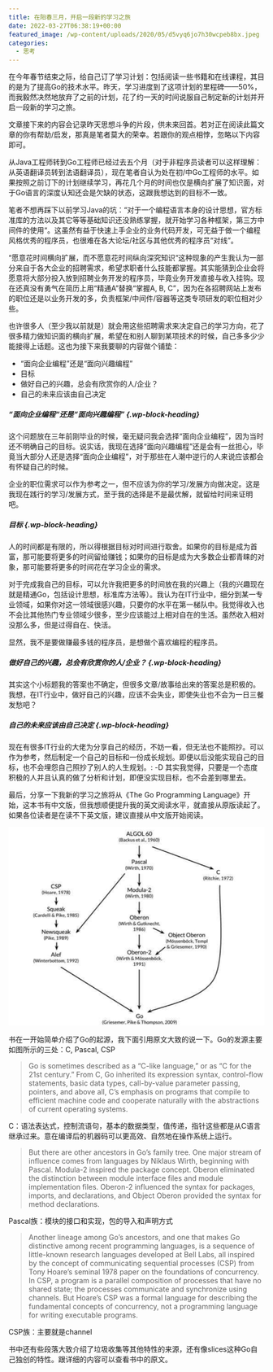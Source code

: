 ```yaml
---
title: 在阳春三月，开启一段新的学习之旅
date: 2022-03-27T06:38:19+00:00
featured_image: /wp-content/uploads/2020/05/d5vyq6jo7h30wcpeb8bx.jpeg
categories:
  - 思考
---
```

在今年春节结束之际，给自己订了学习计划：包括阅读一些书籍和在线课程，其目的是为了提高Go的技术水平。昨天，学习进度到了这项计划的里程碑——50%，而我毅然决然地放弃了之前的计划，花了约一天的时间说服自己制定新的计划并开启一段新的学习之旅。

文章接下来的内容会记录昨天思想斗争的片段，供未来回首。若对正在阅读此篇文章的你有帮助/启发，那真是笔者莫大的荣幸。若跟你的观点相悖，忽略以下内容即可。

从Java工程师转到Go工程师已经过去五个月（对于非程序员读者可以这样理解：从英语翻译员转到法语翻译员），现在笔者自认为处在初/中Go工程师的水平。如果按照之前订下的计划继续学习，再花几个月的时间也仅是横向扩展了知识面，对于Go语言的深度认知还会是欠缺的状态，这跟我想达到的目标不一致。

笔者不想再踩下以前学习Java的坑：“对于一个编程语言本身的设计思想，官方标准库的方法以及其它等等基础知识还没熟练掌握，就开始学习各种框架，第三方中间件的使用“。这虽然有益于快速上手企业的业务代码开发，可无益于做一个编程风格优秀的程序员，也很难在各大论坛/社区与其他优秀的程序员“对线”。

“愿意花时间横向扩展，而不愿意花时间纵向深究知识“这种现象的产生我认为一部分来自于各大企业的招聘需求，希望求职者什么技能都掌握。其实能猜到企业会将愿意将大部分投入放到招聘业务开发的程序员，毕竟业务开发直接与收入挂钩。现在还真没有勇气在简历上用“精通A”替换“掌握A, B, C”，因为在各招聘网站上发布的职位还是以业务开发的多，负责框架/中间件/容器等这类专项研发的职位相对少些。

也许很多人（至少我以前就是）就会用这些招聘需求来决定自己的学习方向，花了很多精力做知识面的横向扩展，希望在和别人聊到某项技术的时候，自己多多少少能接得上话题。这也为接下来我要聊的内容做个铺垫：

  * “面向企业编程”还是“面向兴趣编程”
  * 目标
  * 做好自己的兴趣，总会有欣赏你的人/企业？
  * 自己的未来应该由自己决定

##### <span class="ez-toc-section" id="%E2%80%9C%E9%9D%A2%E5%90%91%E4%BC%81%E4%B8%9A%E7%BC%96%E7%A8%8B%E2%80%9C%E8%BF%98%E6%98%AF%E2%80%9C%E9%9D%A2%E5%90%91%E5%85%B4%E8%B6%A3%E7%BC%96%E7%A8%8B%E2%80%9D"></span>“面向企业编程“还是“面向兴趣编程”<span class="ez-toc-section-end"></span> {.wp-block-heading}

这个问题放在三年前刚毕业的时候，毫无疑问我会选择“面向企业编程”，因为当时还不明确自己的目标。说实话，我现在选择“面向兴趣编程”还是会有一丝担心，毕竟当大部分人还是选择“面向企业编程”，对于那些在人潮中逆行的人来说应该都会有怀疑自己的时候。

企业的职位需求可以作为参考之一，但不应该为你的学习/发展方向做决定。这是我现在践行的学习/发展方式，至于我的选择是不是最优解，就留给时间来证明吧。

##### <span class="ez-toc-section" id="%E7%9B%AE%E6%A0%87"></span>目标<span class="ez-toc-section-end"></span> {.wp-block-heading}

人的时间都是有限的，所以得根据目标对时间进行取舍。如果你的目标是成为首富，那可能要将更多的时间留给赚钱；如果你的目标是成为大多数企业都青睐的对象，那可能要将更多的时间花在学习企业的需求。

对于完成我自己的目标，可以允许我把更多的时间放在我的兴趣上（我的兴趣现在就是精通Go，包括设计思想，标准库方法等）。我认为在IT行业中，细分到某一专业领域，如果你对这一领域很感兴趣，只要你的水平在第一梯队中。我觉得收入也不会比其他热门专业领域少很多，至少应该能过上相对自在的生活。虽然收入相对没那么多，但是过得自在、快活。

显然，我不是要做赚最多钱的程序员，是想做个喜欢编程的程序员。

##### <span class="ez-toc-section" id="%E5%81%9A%E5%A5%BD%E8%87%AA%E5%B7%B1%E7%9A%84%E5%85%B4%E8%B6%A3%EF%BC%8C%E6%80%BB%E4%BC%9A%E6%9C%89%E6%AC%A3%E8%B5%8F%E4%BD%A0%E7%9A%84%E4%BA%BA%E4%BC%81%E4%B8%9A%EF%BC%9F"></span>做好自己的兴趣，总会有欣赏你的人/企业？<span class="ez-toc-section-end"></span> {.wp-block-heading}

其实这个小标题我的答案也不确定，但很多文章/故事给出来的答案总是积极的。我想，在IT行业中，做好自己的兴趣，应该不会失业，即使失业也不会为一日三餐发愁吧？

##### <span class="ez-toc-section" id="%E8%87%AA%E5%B7%B1%E7%9A%84%E6%9C%AA%E6%9D%A5%E5%BA%94%E8%AF%A5%E7%94%B1%E8%87%AA%E5%B7%B1%E5%86%B3%E5%AE%9A"></span>自己的未来应该由自己决定<span class="ez-toc-section-end"></span> {.wp-block-heading}

现在有很多IT行业的大佬为分享自己的经历，不妨一看，但无法也不能照抄。可以作为参考，然后制定一个自己的目标和一份成长规划。即便以后没能实现自己的目标，也不会埋怨自己照抄了别人的人生规划。: -D 其实我觉得，只要是一个态度积极的人并且认真的做了分析和计划，即便没实现目标，也不会差到哪里去。

最后，分享一下我新的学习之旅将从《The Go Programming Language》开始，这本书有中文版，但我想顺便提升我的英文阅读水平，就直接从原版读起了。如果各位读者是在读不下英文版，建议直接从中文版开始阅读。

![](image.png)

书在一开始简单介绍了Go的起源，我下面引用原文大致的说一下。Go的发源主要如图所示的三处：C, Pascal, CSP

<blockquote class="wp-block-quote">
  <p>
    Go is sometimes described as a “C-like language,” or as “C for the 21st century.” From C, Go inherited its expression syntax, control-flow statements, basic data types, call-by-value parameter passing, pointers, and above all, C’s emphasis on programs that compile to efficient machine code and cooperate naturally with the abstractions of current operating systems.
  </p>
</blockquote>

C：语法表达式，控制流语句，基本的数据类型，值传递，指针这些都是从C语言继承过来。意在编译后的机器码可以更高效、自然地在操作系统上运行。

<blockquote class="wp-block-quote">
  <p>
    But there are other ancestors in Go’s family tree. One major stream of influence comes from languages by Niklaus Wirth, beginning with Pascal. Modula-2 inspired the package concept. Oberon eliminated the distinction between module interface files and module implementation files. Oberon-2 influenced the syntax for packages, imports, and declarations, and Object Oberon provided the syntax for method declarations.
  </p>
</blockquote>

Pascal族：模块的接口和实现，包的导入和声明方式

<blockquote class="wp-block-quote">
  <p>
    Another lineage among Go’s ancestors, and one that makes Go distinctive among recent programming languages, is a sequence of little-known research languages developed at Bell Labs, all inspired by the concept of communicating sequential processes (CSP) from Tony Hoare’s seminal 1978 paper on the foundations of concurrency. In CSP, a program is a parallel composition of processes that have no shared state; the processes communicate and synchronize using channels. But Hoare’s CSP was a formal language for describing the fundamental concepts of concurrency, not a programming language for writing executable programs.
  </p>
</blockquote>

CSP族：主要就是channel

书中还有些段落大致介绍了垃圾收集等其他特性的来源，还有像slices这种Go自己独创的特性。跟详细的内容可以查看书中的原文。